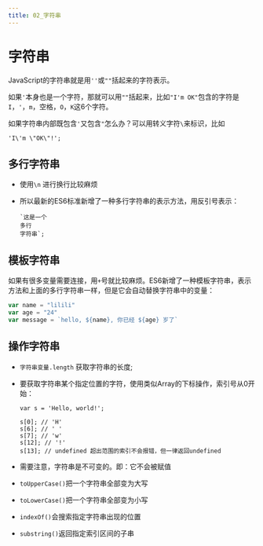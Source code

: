 ```yaml
---
title: 02_字符串
---
```

# 字符串

JavaScript的字符串就是用`''`或`""`括起来的字符表示。

如果`'`本身也是一个字符，那就可以用`""`括起来，比如`"I'm OK"`包含的字符是`I`，`'`，`m`，空格，`O`，`K`这6个字符。

如果字符串内部既包含`'`又包含`"`怎么办？可以用转义字符`\`来标识，比如

```
'I\'m \"OK\"!';
```

## 多行字符串

- 使用`\n` 进行换行比较麻烦

- 所以最新的ES6标准新增了一种多行字符串的表示方法，用反引号表示：

  ```
  `这是一个
  多行
  字符串`;
  ```

## 模板字符串

如果有很多变量需要连接，用`+`号就比较麻烦。ES6新增了一种模板字符串，表示方法和上面的多行字符串一样，但是它会自动替换字符串中的变量：

```js
var name = "lilili"
var age = "24"
var message = `hello, ${name}, 你已经 ${age} 岁了`
```

## 操作字符串

- `字符串变量.length` 获取字符串的长度;

- 要获取字符串某个指定位置的字符，使用类似Array的下标操作，索引号从0开始：

  ```
  var s = 'Hello, world!';
  
  s[0]; // 'H'
  s[6]; // ' '
  s[7]; // 'w'
  s[12]; // '!'
  s[13]; // undefined 超出范围的索引不会报错，但一律返回undefined
  ```

- 需要注意，字符串是不可变的。即：它不会被赋值

- `toUpperCase()`把一个字符串全部变为大写

- `toLowerCase()`把一个字符串全部变为小写

- `indexOf()`会搜索指定字符串出现的位置

- `substring()`返回指定索引区间的子串
